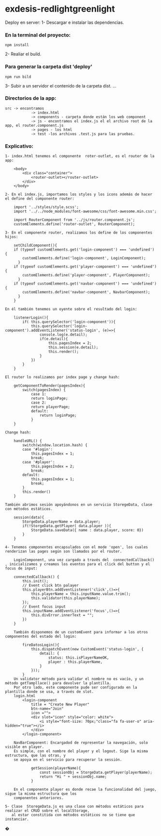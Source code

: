 # exdesis-redlightgreenlight

Deploy en server:
1- Descargar e instalar las dependencias.
### En la terminal del proyecto:
    npm install
2- Realiar el build.
### Para generar la carpeta dist 'deploy'
    npm run bild
3- Subir a un servidor el contenido de la carpeta dist.
    ...
### Directorios de la app:
    src -> encontramos
                -> index.html 
                -> components - carpeta donde están los web component
                -> js - encontramos el index.js el el archivo root de la app, el router.component.js
                -> pages - los html
                -> test -los archivos .test.js para las pruebas.
### Explicativo:
    1- index.html tenemos el componente  roter-outlet, es el router de la app:
        
        <body>
            <div class="container">
                <router-outlet></router-outlet>
            </div>
        </body>

    2- En el index.js, importamos los styles y los icons además de hacer el define del componente router:

        import '../styles/style.scss';
        import '../../node_modules/font-awesome/css/font-awesome.min.css';

        import RouterComponent from '../js/router.component.js';
        customElements.define('router-outlet', RouterComponent);

    3- En el componente router, realizamos los define de los componentes hijos:
        
        setChildComponent(){
        if (typeof customElements.get('login-component') === 'undefined') {
            customElements.define('login-component', LoginComponent);
          }
        if (typeof customElements.get('player-component') === 'undefined') {
            customElements.define('player-component', PlayerComponent);
          }
        if (typeof customElements.get('navbar-component') === 'undefined') {
            customElements.define('navbar-component', NavbarComponent);
          }
        }

    En él también tenemos un oyente sobre el resultado del login:

        listenerLogin(){
            if( this.querySelector('login-component')){
                this.querySelector('login-component').addEventListener('status-login', (e)=>{
                    console.log(e.detail);
                    if(e.detail){
                        this.pagesIndex = 2;
                        this.session(e.detail);
                        this.render();
                    }
                })
            }
        }

    El router lo realizamos por index page y change hash:

        getComponentToRender(pagesIndex){
            switch(pagesIndex) {
                case 1:
                return loginPage;
                case 2:
                return playerPage;
                default:
                    return loginPage;
                }
        }

    Change hash:

        handleURL() {
            switch(window.location.hash) {
            case '#login':
                this.pagesIndex = 1;
                break;
            case '#player':
                this.pagesIndex = 2;
                break;
            default:
                this.pagesIndex = 1;
                break;
            }
            this.render()
        }
    
    También abrimos sesión apoyándonos en un servicio StoregeData, clase con métodos estáticos.

        session(data){
            StorgeData.playerName = data.player;
            if(!StorgeData.getPlayer( data.player )){
                StorgeData.saveData({ name : data.player, score: 0})
            }
        }

    4- Tenemos componentes encapsulados con el mode 'open', los cuales renderizan las pages según son llamados por el router.

        LoginComponent, una vez cargado a través del  connectedCallback() , inicializamos y creamos los eventos para el click del button y el focus de input:

        connectedCallback() {
            this.init();
            // Event click btn palayer
            this.playerBtn.addEventListener('click',()=>{
                this.playerName = this.inputName.value.trim();
                this.validator(this.playerName);
            });
            // Event focus input
            this.inputName.addEventListener('focus',()=>{
                this.divError.innerText = "";
            })
        }

        También disponemos de un customEvent para informar a los otros componentes del estado del login:
            
            fireDatosLogin(){
                this.dispatchEvent(new CustomEvent('status-login', {
                    detail: {
                        status: this.isPlayerNameOK,
                        player : this.playerName,
                    }
                }));
            }
        Un validator método para validar el nombre no es vacío, y un método getTampllace() para devolver la plantilla.
        Por otro lado, este componente pude ser configurado en la plantilla donde se usa, a través de slot.
        login.html
            <login-component
                title = "Create New Player"
                btn-name="Join"
                icon ="">
                <div slot="icon" style="color: white">
                    <i style="font-size: 70px;"class="fa fa-user-o" aria-hidden="true"></i>
                </div>
            </login-component> 
        
        NavBarComponent: Encargadod de representar la navegación, solo visible en player.
        Es simple, con el nombre del player y el logout. Sige la misma estructura, que las otras, y 
        se apoya en el servicio para recuperar la sessión.

                getSession(playerName){
                    const sessionObj = StorgeData.getPlayer(playerName);
                    return "Hi " + sessionObj.name;
                }
        
        En el componente player es donde recae la funcionalidad del juego, sigue la misma estructura que los
        componentes anteriores.

    5- Clase  StoregeData.js es una clase con métodos estáticos para realizar el CRUD sobre el localStorage,
       al estar constitida con métodos estáticos no se tiene que instanciar.
       
�

